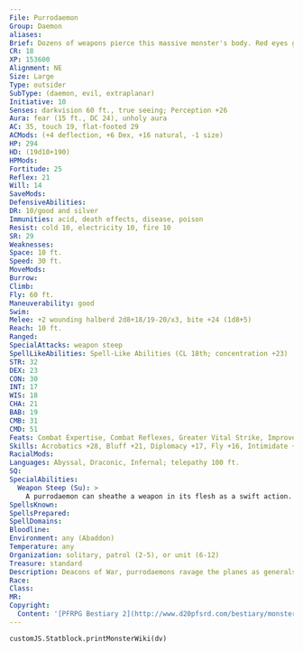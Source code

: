 ```yaml
---
File: Purrodaemon
Group: Daemon
aliases: 
Brief: Dozens of weapons pierce this massive monster's body. Red eyes glow with wickedness in its vulture-like head.
CR: 18
XP: 153600
Alignment: NE
Size: Large
Type: outsider
SubType: (daemon, evil, extraplanar)
Initiative: 10
Senses: darkvision 60 ft., true seeing; Perception +26
Aura: fear (15 ft., DC 24), unholy aura
AC: 35, touch 19, flat-footed 29
ACMods: (+4 deflection, +6 Dex, +16 natural, -1 size)
HP: 294
HD: (19d10+190)
HPMods: 
Fortitude: 25
Reflex: 21
Will: 14
SaveMods: 
DefensiveAbilities: 
DR: 10/good and silver
Immunities: acid, death effects, disease, poison
Resist: cold 10, electricity 10, fire 10
SR: 29
Weaknesses: 
Space: 10 ft.
Speed: 30 ft.
MoveMods: 
Burrow: 
Climb: 
Fly: 60 ft.
Maneuverability: good
Swim: 
Melee: +2 wounding halberd 2d8+18/19-20/x3, bite +24 (1d8+5)
Reach: 10 ft.
Ranged: 
SpecialAttacks: weapon steep
SpellLikeAbilities: Spell-Like Abilities (CL 18th; concentration +23)  Constant-true seeing, unholy aura (DC 23)   At Will-greater teleport (self plus 50 lbs. of objects only)   3/day-chain lightning (DC 21), cone of cold (DC 20), flame strike (DC 20)   1/day-summon (level 5, 2 derghodaemons 50%)
STR: 32
DEX: 23
CON: 30
INT: 17
WIS: 18
CHA: 21
BAB: 19
CMB: 31
CMD: 51
Feats: Combat Expertise, Combat Reflexes, Greater Vital Strike, Improved CriticalB (halberd), Improved Initiative, Improved Sunder, Improved Vital Strike, Lunge, Power Attack, Quick Draw, Vital Strike, Weapon FocusB (halberd)
Skills: Acrobatics +28, Bluff +21, Diplomacy +17, Fly +16, Intimidate +27, Knowledge (planes) +25, Perception +26, Sense Motive +26, Spellcraft +23, Stealth +24, Survival +17
RacialMods: 
Languages: Abyssal, Draconic, Infernal; telepathy 100 ft.
SQ: 
SpecialAbilities:
  Weapon Steep (Su): >
    A purrodaemon can sheathe a weapon in its flesh as a swift action. This does no damage to the daemon. If a weapon remains sheathed in its body for at least 24 hours, the weapon absorbs some of its essence and gains magical enhancements. A purrodaemon can have up to a dozen weapons lodged in its body at a time, but only one can possess magical enhancements at a time. The total enhancements cannot exceed a +4 effective enhancement-most purrodaemons opt to create +2 wounding weapons in this manner. A weapon's enhancements vanish as soon as the purrodaemon dies or releases the weapon. A purrodaemon gains Weapon Focus and Improved Critical as bonus feats as long as it wields a weapon benefiting from its weapon steep ability.
SpellsKnown: 
SpellsPrepared: 
SpellDomains: 
Bloodline: 
Environment: any (Abaddon)
Temperature: any
Organization: solitary, patrol (2-5), or unit (6-12)
Treasure: standard
Description: Deacons of War, purrodaemons ravage the planes as generals of massive battles. They employ creative tactics and never launch an assault without carefully looking over the plans or surveying the battlefield themselves. A purrodaemon is 12 feet tall and weighs 1,300 pounds.
Race: 
Class: 
MR: 
Copyright:
  Content: '[PFRPG Bestiary 2](http://www.d20pfsrd.com/bestiary/monster-listings/outsiders/daemons/purrodaemon)'
---
```

```dataviewjs
customJS.Statblock.printMonsterWiki(dv)
```

